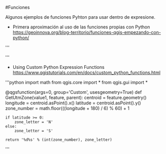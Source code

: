 #Funciones

Algunos ejemplos de funciones Pyhton para usar dentro de expresione.

- Primera aproximación al uso de las funciones propias con Python https://geoinnova.org/blog-territorio/funciones-qgis-empezando-con-python/

'''

'''
- Using Custom Python Expression Functions https://www.qgistutorials.com/en/docs/custom_python_functions.html

'''python
import math
from qgis.core import *
from qgis.gui import *

@qgsfunction(args=0, group='Custom', usesgeometry=True)
def GetUtmZone(value1, feature, parent):
    centroid = feature.geometry()
    longitude = centroid.asPoint().x()
    latitude = centroid.asPoint().y()
    zone_number = math.floor(((longitude + 180) / 6) % 60) + 1

    if latitude >= 0:
        zone_letter = 'N'
    else:
        zone_letter = 'S'

    return '%d%s' % (int(zone_number), zone_letter)
  '''
